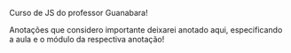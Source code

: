 Curso de JS do professor Guanabara!

Anotações que considero importante deixarei anotado aqui, especificando a aula e o módulo da respectiva anotação!